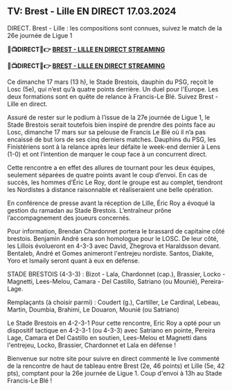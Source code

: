 <h2>TV: Brest - Lille EN DIRECT 17.03.2024</h2>

DIRECT. Brest - Lille : les compositions sont connues, suivez le match de la 26e journée de Ligue 1

<strong> 🔴📺DIRECT📲👉 <a href="https://onlinestreamshd.com/league1/" rel="nofollow"> BREST - LILLE EN DIRECT STREAMING </a> </strong>

<strong> 🔴📺DIRECT📲👉️ <a href="https://onlinestreamshd.com/league1/" rel="nofollow"> BREST - LILLE EN DIRECT STREAMING </a> </strong>

Ce dimanche 17 mars (13 h), le Stade Brestois, dauphin du PSG, reçoit le Losc (5e), qui n’est qu’à quatre points derrière. Un duel pour l'Europe. Les deux formations sont en quête de relance à Francis-Le Blé. Suivez Brest - Lille en direct.

Assuré de rester sur le podium à l’issue de la 27e journée de Ligue 1, le Stade Brestois serait toutefois bien inspiré de prendre des points face au Losc, dimanche 17 mars sur sa pelouse de Francis Le Blé où il n’a pas encaissé de but lors de ses cinq derniers matches. Dauphins du PSG, les Finistériens sont à la relance après leur défaite le week-end dernier à Lens (1-0) et ont l’intention de marquer le coup face à un concurrent direct.

Cette rencontre a en effet des allures de tournant pour les deux équipes, seulement séparées de quatre points avant le coup d’envoi. En cas de succès, les hommes d’Éric Le Roy, dont le groupe est au complet, tiendront les Nordistes à distance raisonnable et réaliseraient une belle opération.

En conférence de presse avant la réception de Lille, Éric Roy a évoqué la gestion du ramadan au Stade Brestois. L’entraîneur prône l’accompagnement des joueurs concernés.

Pour information, Brendan Chardonnet portera le brassard de capitaine côté brestois. Benjamin André sera son homologue pour le LOSC.
De leur côté, les Lillois évolueront en 4-3-3 avec David, Zhegrova et Haraldsson devant. Bentaleb, André et Gomes animeront l'entrejeu nordiste. Santos, Diakite, Yoro et Ismaily seront quant à eux en défense.

STADE BRESTOIS (4-3-3) : Bizot - Lala, Chardonnet (cap.), Brassier, Locko - Magnetti, Lees-Melou, Camara - Del Castillo, Satriano (ou Mounié), Pereira-Lage.

Remplaçants (à choisir parmi) : Coudert (g.), Cartiller, Le Cardinal, Lebeau, Martin, Doumbia, Brahimi, Le Douaron, Mounié (ou Satriano)

Le Stade Brestois en 4-2-3-1
Pour cette rencontre, Eric Roy a opté pour un dispositif tactique en 4-2-3-1 (ou 4-3-3) avec Satriano en pointe, Pereira Lage, Camara et Del Castillo en soutien, Lees-Melou et Magnetti dans l'entrejeu, Locko, Brassier, Chardonnet et Lala en défense !

Bienvenue sur notre site pour suivre en direct commenté le live commenté de la rencontre de haut de tableau entre Brest (2e, 46 points) et Lille (5e, 42 pts), comptant pour la 26e journée de Ligue 1. Coup d'envoi à 13h au Stade Francis-Le Blé !
